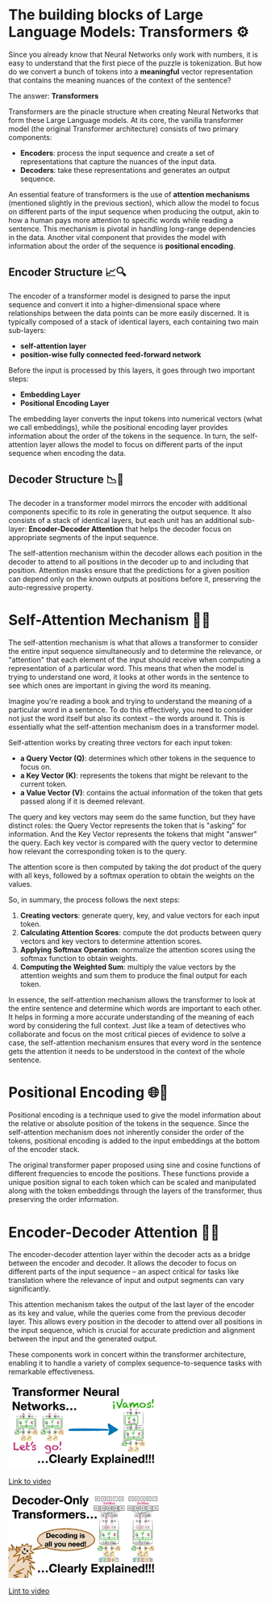 # The building blocks of Large Language Models: Transformers ⚙️

Since you already know that Neural Networks only work with numbers, it is easy to understand that the first piece of the puzzle is tokenization. But how do we convert a bunch of tokens into a **meaningful** vector representation that contains the meaning nuances of the context of the sentence?

The answer: **Transformers**

Transformers are the pinacle structure when creating Neural Networks that form these Large Language models. At its core, the vanilla transformer model (the original Transformer architecture) consists of two primary components:

- **Encoders**: process the input sequence and create a set of representations that capture the nuances of the input data.
- **Decoders**: take these representations and generates an output sequence.

An essential feature of transformers is the use of **attention mechanisms** (mentioned slightly in the previous section), which allow the model to focus on different parts of the input sequence when producing the output, akin to how a human pays more attention to specific words while reading a sentence. This mechanism is pivotal in handling long-range dependencies in the data.
Another vital component that provides the model with information about the order of the sequence is **positional encoding**.


## Encoder Structure 📈🔍

The encoder of a transformer model is designed to parse the input sequence and convert it into a higher-dimensional space where relationships between the data points can be more easily discerned. It is typically composed of a stack of identical layers, each containing two main sub-layers:
- **self-attention layer**
- **position-wise fully connected feed-forward network**
  
Before the input is processed by this layers, it goes through two important steps:
- **Embedding Layer**
- **Positional Encoding Layer**
  
The embedding layer converts the input tokens into numerical vectors (what we call embeddings), while the positional encoding layer provides information about the order of the tokens in the sequence.
In turn, the self-attention layer allows the model to focus on different parts of the input sequence when encoding the data.


## Decoder Structure 📉🔎

The decoder in a transformer model mirrors the encoder with additional components specific to its role in generating the output sequence. It also consists of a stack of identical layers, but each unit has an additional sub-layer: **Encoder-Decoder Attention** that helps the decoder focus on appropriate segments of the input sequence.

The self-attention mechanism within the decoder allows each position in the decoder to attend to all positions in the decoder up to and including that position. Attention masks ensure that the predictions for a given position can depend only on the known outputs at positions before it, preserving the auto-regressive property.


# Self-Attention Mechanism 👀💡

The self-attention mechanism is what that allows a transformer to consider the entire input sequence simultaneously and to determine the relevance, or "attention" that each element of the input should receive when computing a representation of a particular word. This means that when the model is trying to understand one word, it looks at other words in the sentence to see which ones are important in giving the word its meaning.

Imagine you're reading a book and trying to understand the meaning of a particular word in a sentence. To do this effectively, you need to consider not just the word itself but also its context – the words around it. This is essentially what the self-attention mechanism does in a transformer model.

Self-attention works by creating three vectors for each input token: 
- **a Query Vector (Q)**: determines which other tokens in the sequence to focus on.
- **a Key Vector (K)**: represents the tokens that might be relevant to the current token.
- **a Value Vector (V)**: contains the actual information of the token that gets passed along if it is deemed relevant.

The query and key vectors may seem do the same function, but they have distinct roles: the Query Vector represents the token that is "asking" for information. And the Key Vector represents the tokens that might "answer" the query. Each key vector is compared with the query vector to determine how relevant the corresponding token is to the query.

The attention score is then computed by taking the dot product of the query with all keys, followed by a softmax operation to obtain the weights on the values.

So, in summary, the process follows the next steps: 
1. **Creating vectors**: generate query, key, and value vectors for each input token.
2. **Calculating Attention Scores**: compute the dot products between query vectors and key vectors to determine attention scores.
3. **Applying Softmax Operation**: normalize the attention scores using the softmax function to obtain weights.
4. **Computing the Weighted Sum**: multiply the value vectors by the attention weights and sum them to produce the final output for each token.

In essence, the self-attention mechanism allows the transformer to look at the entire sentence and determine which words are important to each other. It helps in forming a more accurate understanding of the meaning of each word by considering the full context. Just like a team of detectives who collaborate and focus on the most critical pieces of evidence to solve a case, the self-attention mechanism ensures that every word in the sentence gets the attention it needs to be understood in the context of the whole sentence.

# Positional Encoding 🌐📍

Positional encoding is a technique used to give the model information about the relative or absolute position of the tokens in the sequence. Since the self-attention mechanism does not inherently consider the order of the tokens, positional encoding is added to the input embeddings at the bottom of the encoder stack.

The original transformer paper proposed using sine and cosine functions of different frequencies to encode the positions. These functions provide a unique position signal to each token which can be scaled and manipulated along with the token embeddings through the layers of the transformer, thus preserving the order information.

# Encoder-Decoder Attention 🔄🔗

The encoder-decoder attention layer within the decoder acts as a bridge between the encoder and decoder. It allows the decoder to focus on different parts of the input sequence – an aspect critical for tasks like translation where the relevance of input and output segments can vary significantly.

This attention mechanism takes the output of the last layer of the encoder as its key and value, while the queries come from the previous decoder layer. This allows every position in the decoder to attend over all positions in the input sequence, which is crucial for accurate prediction and alignment between the input and the generated output.

These components work in concert within the transformer architecture, enabling it to handle a variety of complex sequence-to-sequence tasks with remarkable effectiveness.

<img src="../images/zxQyTK8quyYhd.jpg" alt="" width="300" height="auto">

[Link to video](https://www.youtube.com/watch?v=zxQyTK8quyY)


<img src="../images/bQ5BoolX9Aghd.jpg" alt="" width="300" height="auto">

[Lint to video](https://www.youtube.com/watch?v=bQ5BoolX9Ag)
